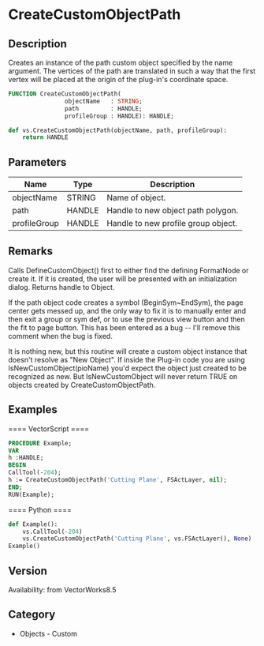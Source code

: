 # CreateCustomObjectPath

## Description
Creates an instance of the path custom object specified by the name argument.  The vertices of the path are translated in such a way that the first vertex will be placed at the origin of the plug-in's coordinate space.

```pascal
FUNCTION CreateCustomObjectPath(
				objectName   : STRING;
				path         : HANDLE;
				profileGroup : HANDLE): HANDLE;
```

```python
def vs.CreateCustomObjectPath(objectName, path, profileGroup):
    return HANDLE
```

## Parameters
|Name|Type|Description|
|---|---|---|
|objectName|STRING|Name of object.|
|path|HANDLE|Handle to new object path polygon.|
|profileGroup|HANDLE|Handle to new profile group object.|

## Remarks
Calls DefineCustomObject() first to either find the defining FormatNode or create it.  If it is created, the user will be presented with an initialization dialog.  Returns handle to Object.

If the path object code creates a symbol (BeginSym~EndSym), the page center gets messed up, and the only way to fix it is to manually enter and then exit a group or sym def, or to use the previous view button and then the fit to page button. This has been entered as a bug -- I'll remove this comment when the bug is fixed.

It is nothing new, but this routine will create a custom object instance that doesn't resolve as "New Object". If inside the Plug-in code you are using IsNewCustomObject(pioName) you'd expect the object just created to be recognized as new. But IsNewCustomObject will never return TRUE on objects created by CreateCustomObjectPath.

## Examples
==== VectorScript ====
```pascal
PROCEDURE Example;
VAR
h :HANDLE;
BEGIN
CallTool(-204);
h := CreateCustomObjectPath('Cutting Plane', FSActLayer, nil);
END;
RUN(Example);
```
==== Python ====
```python
def Example():
	vs.CallTool(-204)
	vs.CreateCustomObjectPath('Cutting Plane', vs.FSActLayer(), None)
Example()
```

## Version
Availability: from VectorWorks8.5

## Category
* Objects - Custom

